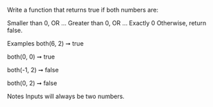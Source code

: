 Write a function that returns true if both numbers are:

Smaller than 0, OR ...
Greater than 0, OR ...
Exactly 0
Otherwise, return false.

Examples
both(6, 2) ➞ true

both(0, 0) ➞ true

both(-1, 2) ➞ false

both(0, 2) ➞ false

Notes
Inputs will always be two numbers.